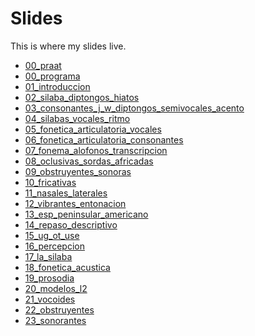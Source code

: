 Slides
================

This is where my slides live.

  - [00\_praat](https://www.jvcasillas.com/slides/00_praat/index.html)
  - [00\_programa](https://www.jvcasillas.com/slides/00_programa/index.html)
  - [01\_introduccion](https://www.jvcasillas.com/slides/01_introduccion/index.html)
  - [02\_silaba\_diptongos\_hiatos](https://www.jvcasillas.com/slides/02_silaba_diptongos_hiatos/index.html)
  - [03\_consonantes\_j\_w\_diptongos\_semivocales\_acento](https://www.jvcasillas.com/slides/03_consonantes_j_w_diptongos_semivocales_acento/index.html)
  - [04\_silabas\_vocales\_ritmo](https://www.jvcasillas.com/slides/04_silabas_vocales_ritmo/index.html)
  - [05\_fonetica\_articulatoria\_vocales](https://www.jvcasillas.com/slides/05_fonetica_articulatoria_vocales/index.html)
  - [06\_fonetica\_articulatoria\_consonantes](https://www.jvcasillas.com/slides/06_fonetica_articulatoria_consonantes/index.html)
  - [07\_fonema\_alofonos\_transcripcion](https://www.jvcasillas.com/slides/07_fonema_alofonos_transcripcion/index.html)
  - [08\_oclusivas\_sordas\_africadas](https://www.jvcasillas.com/slides/08_oclusivas_sordas_africadas/index.html)
  - [09\_obstruyentes\_sonoras](https://www.jvcasillas.com/slides/09_obstruyentes_sonoras/index.html)
  - [10\_fricativas](https://www.jvcasillas.com/slides/10_fricativas/index.html)
  - [11\_nasales\_laterales](https://www.jvcasillas.com/slides/11_nasales_laterales/index.html)
  - [12\_vibrantes\_entonacion](https://www.jvcasillas.com/slides/12_vibrantes_entonacion/index.html)
  - [13\_esp\_peninsular\_americano](https://www.jvcasillas.com/slides/13_esp_peninsular_americano/index.html)
  - [14\_repaso\_descriptivo](https://www.jvcasillas.com/slides/14_repaso_descriptivo/index.html)
  - [15\_ug\_ot\_use](https://www.jvcasillas.com/slides/15_ug_ot_use/index.html)
  - [16\_percepcion](https://www.jvcasillas.com/slides/16_percepcion/index.html)
  - [17\_la\_silaba](https://www.jvcasillas.com/slides/17_la_silaba/index.html)
  - [18\_fonetica\_acustica](https://www.jvcasillas.com/slides/18_fonetica_acustica/index.html)
  - [19\_prosodia](https://www.jvcasillas.com/slides/19_prosodia/index.html)
  - [20\_modelos\_l2](https://www.jvcasillas.com/slides/20_modelos_l2/index.html)
  - [21\_vocoides](https://www.jvcasillas.com/slides/21_vocoides/index.html)
  - [22\_obstruyentes](https://www.jvcasillas.com/slides/22_obstruyentes/index.html)
  - [23\_sonorantes](https://www.jvcasillas.com/slides/23_sonorantes/index.html)
